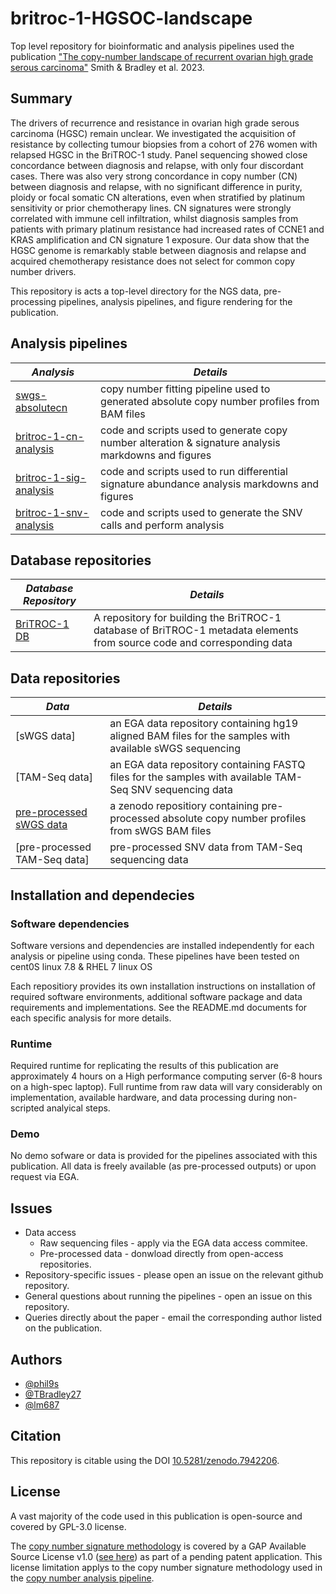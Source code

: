 # britroc-1-HGSOC-landscape
Top level repository for bioinformatic and analysis pipelines used the publication ["The copy-number landscape of recurrent ovarian high grade serous carcinoma"](https://www.medrxiv.org/content/10.1101/2022.10.21.22280992v1) Smith & Bradley et al. 2023.

## Summary

The drivers of recurrence and resistance in ovarian high grade serous carcinoma (HGSC) remain unclear. We investigated the acquisition of resistance by collecting tumour biopsies from a cohort of 276 women with relapsed HGSC in the BriTROC-1 study. Panel sequencing showed close concordance between diagnosis and relapse, with only four discordant cases. There was also very strong concordance in copy number (CN) between diagnosis and relapse, with no significant difference in purity, ploidy or focal somatic CN alterations, even when stratified by platinum sensitivity or prior chemotherapy lines. CN signatures were strongly correlated with immune cell infiltration, whilst diagnosis samples from patients with primary platinum resistance had increased rates of CCNE1 and KRAS amplification and CN signature 1 exposure. Our data show that the HGSC genome is remarkably stable between diagnosis and relapse and acquired chemotherapy resistance does not select for common copy number drivers.

This repository is acts a top-level directory for the NGS data, pre-processing pipelines, analysis pipelines, and figure rendering for the publication.

## Analysis pipelines

|*Analysis*|*Details*|
|----------|---------|
|[swgs-absolutecn](https://github.com/Phil9S/swgs-absolutecn/tree/publication)|copy number fitting pipeline used to generated absolute copy number profiles from BAM files|
|[britroc-1-cn-analysis](https://github.com/BRITROC/britroc-1-cn-analysis)|code and scripts used to generate copy number alteration & signature analysis markdowns and figures|
|[britroc-1-sig-analysis](https://github.com/BRITROC/britroc-1-sig-analysis)|code and scripts used to run differential signature abundance analysis markdowns and figures|
|[britroc-1-snv-analysis](https://github.com/BRITROC/BriTROC-1_short_variant_discovery)|code and scripts used to generate the SNV calls and perform analysis|

## Database repositories

|*Database Repository*|*Details*|
|----------|---------|
|[BriTROC-1 DB](https://github.com/BRITROC/BriTROC-1_DB)|A repository for building the BriTROC-1 database of BriTROC-1 metadata elements from source code and corresponding data|

## Data repositories
|*Data*|*Details*|
|------|---------|
|[sWGS data]|an EGA data repository containing hg19 aligned BAM files for the samples with available sWGS sequencing|                  
|[TAM-Seq data]|an EGA data repository containing FASTQ files for the samples with available TAM-Seq SNV sequencing data|
|[pre-processed sWGS data](https://zenodo.org/record/7573784#.ZD6uPXbMJPY)|a zenodo repositiory containing pre-processed absolute copy number profiles from sWGS BAM files|
|[pre-processed TAM-Seq data]|pre-processed SNV data from TAM-Seq sequencing data|

## Installation and dependecies
### Software dependencies
Software versions and dependencies are installed independently for each analysis or pipeline using conda.
These pipelines have been tested on cent0S linux 7.8 & RHEL 7 linux OS

Each repositiory provides its own installation instructions on installation of required software environments, additional software package and data requirements and implementations. See the README.md documents for each specific analysis for more details.

### Runtime
Required runtime for replicating the results of this publication are approximately 4 hours on a High performance computing server (6-8 hours on a high-spec laptop).
Full runtime from raw data will vary considerably on implementation, available hardware, and data processing during non-scripted analyical steps.

### Demo
No demo sofware or data is provided for the pipelines associated with this publication. All data is freely available (as pre-processed outputs) or upon request via EGA. 

## Issues

- Data access
  - Raw sequencing files - apply via the EGA data access commitee.
  - Pre-processed data - donwload directly from open-access repositories.
- Repository-specific issues - please open an issue on the relevant github repository.
- General questions about running the pipelines - open an issue on this repository.
- Queries directly about the paper - email the corresponding author listed on the publication.

## Authors

- [@phil9s](https://github.com/Phil9S)
- [@TBradley27](https://github.com/TBradley27)
- [@lm687](https://github.com/lm687)

## Citation
This repository is citable using the DOI [10.5281/zenodo.7942206](https://doi.org/10.5281/zenodo.7942206).

## License
A vast majority of the code used in this publication is open-source and covered by GPL-3.0 license.
 
The [copy number signature methodology](https://github.com/markowetzlab/CINSignatureQuantification) is covered by a GAP Available Source License v1.0 ([see here](https://github.com/markowetzlab/CINSignatureQuantification/blob/main/LICENSE)) as part of a pending patent application. This license limitation applys to the copy number signature methodology used in the [copy number analysis pipeline](https://github.com/BRITROC/britroc-cn-analysis).
